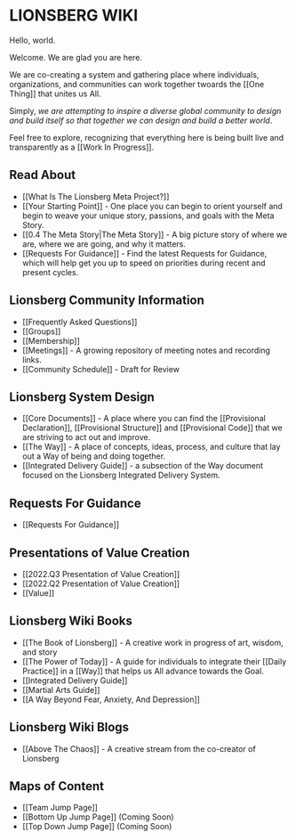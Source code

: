 # LIONSBERG WIKI

Hello, world.

Welcome. We are glad you are here. 

We are co-creating a system and gathering place where individuals, organizations, and communities can work together twoards the [[One Thing]] that unites us All. 

Simply, _we are attempting to inspire a diverse global community to design and build itself so that together we can design and build a better world_. 

Feel free to explore, recognizing that everything here is being built live and transparently as a [[Work In Progress]]. 

## Read About 
- [[What Is The Lionsberg Meta Project?]]  
- [[Your Starting Point]] - One place you can begin to orient yourself and begin to weave your unique story, passions, and goals with the Meta Story. 
- [[0.4 The Meta Story|The Meta Story]] - A big picture story of where we are, where we are going, and why it matters.
- [[Requests For Guidance]] - Find the latest Requests for Guidance, which will help get you up to speed on priorities during recent and present cycles.

## Lionsberg Community Information
- [[Frequently Asked Questions]]  
- [[Groups]]  
- [[Membership]]  
- [[Meetings]] - A growing repository of meeting notes and recording links. 
- [[Community Schedule]] - Draft for Review 

## Lionsberg System Design
- [[Core Documents]] - A place where you can find the [[Provisional Declaration]], [[Provisional Structure]] and [[Provisional Code]] that we are striving to act out and improve. 
- [[The Way]] - A place of concepts, ideas, process, and culture that lay out a Way of being and doing together. 
- [[Integrated Delivery Guide]] - a subsection of the Way document focused on the Lionsberg Integrated Delivery System. 

## Requests For Guidance
- [[Requests For Guidance]]

## Presentations of Value Creation 

- [[2022.Q3 Presentation of Value Creation]]  
- [[2022.Q2 Presentation of Value Creation]]  
- [[Value]]  

## Lionsberg Wiki Books
- [[The Book of Lionsberg]] - A creative work in progress of art, wisdom, and story
- [[The Power of Today]] - A guide for individuals to integrate their [[Daily Practice]] in a [[Way]] that helps us All advance towards the Goal. 
- [[Integrated Delivery Guide]]  
- [[Martial Arts Guide]]  
- [[A Way Beyond Fear, Anxiety, And Depression]]  

## Lionsberg  Wiki Blogs
- [[Above The Chaos]] - A creative stream from the co-creator of Lionsberg

## Maps of Content
- [[Team Jump Page]]  
- [[Bottom Up Jump Page]]  (Coming Soon)
- [[Top Down Jump Page]]  (Coming Soon)



